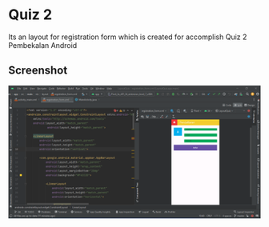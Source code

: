 # Quiz 2

Its an layout for registration form which is created for accomplish Quiz 2 Pembekalan Android

## Screenshot
![Alt text](/screenshot/projectimg.png?raw=true "Screenshot")
